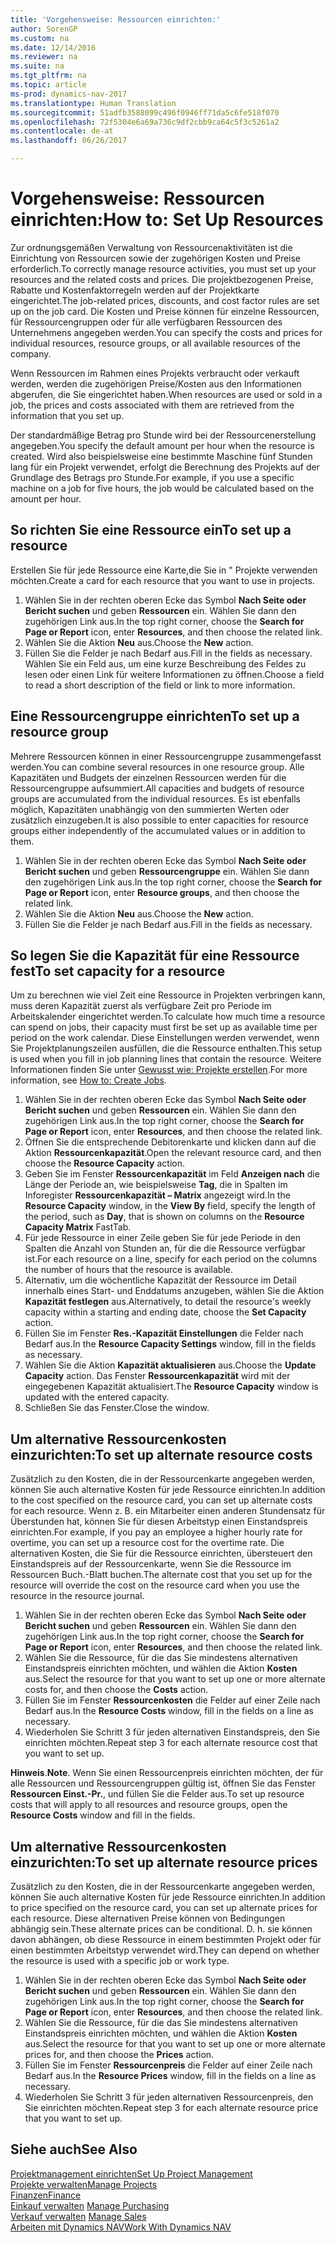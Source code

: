 ```yaml
---
title: 'Vorgehensweise: Ressourcen einrichten:'
author: SorenGP
ms.custom: na
ms.date: 12/14/2016
ms.reviewer: na
ms.suite: na
ms.tgt_pltfrm: na
ms.topic: article
ms-prod: dynamics-nav-2017
ms.translationtype: Human Translation
ms.sourcegitcommit: 51adfb3588099c496f0946ff71da5c6fe518f070
ms.openlocfilehash: 72f5304e6a69a736c9df2cbb9ca64c5f3c5261a2
ms.contentlocale: de-at
ms.lasthandoff: 06/26/2017

---
```


# <a name="how-to-set-up-resources"></a><span data-ttu-id="cf0aa-102">Vorgehensweise: Ressourcen einrichten:</span><span class="sxs-lookup"><span data-stu-id="cf0aa-102">How to: Set Up Resources</span></span>
<span data-ttu-id="cf0aa-103">Zur ordnungsgemäßen Verwaltung von Ressourcenaktivitäten ist die Einrichtung von Ressourcen sowie der zugehörigen Kosten und Preise erforderlich.</span><span class="sxs-lookup"><span data-stu-id="cf0aa-103">To correctly manage resource activities, you must set up your resources and the related costs and prices.</span></span> <span data-ttu-id="cf0aa-104">Die projektbezogenen Preise, Rabatte und Kostenfaktorregeln werden auf der Projektkarte eingerichtet.</span><span class="sxs-lookup"><span data-stu-id="cf0aa-104">The job-related prices, discounts, and cost factor rules are set up on the job card.</span></span> <span data-ttu-id="cf0aa-105">Die Kosten und Preise können für einzelne Ressourcen, für Ressourcengruppen oder für alle verfügbaren Ressourcen des Unternehmens angegeben werden.</span><span class="sxs-lookup"><span data-stu-id="cf0aa-105">You can specify the costs and prices for individual resources, resource groups, or all available resources of the company.</span></span>

<span data-ttu-id="cf0aa-106">Wenn Ressourcen im Rahmen eines Projekts verbraucht oder verkauft werden, werden die zugehörigen Preise/Kosten aus den Informationen abgerufen, die Sie eingerichtet haben.</span><span class="sxs-lookup"><span data-stu-id="cf0aa-106">When resources are used or sold in a job, the prices and costs associated with them are retrieved from the information that you set up.</span></span>

<span data-ttu-id="cf0aa-107">Der standardmäßige Betrag pro Stunde wird bei der Ressourcenerstellung angegeben.</span><span class="sxs-lookup"><span data-stu-id="cf0aa-107">You specify the default amount per hour when the resource is created.</span></span> <span data-ttu-id="cf0aa-108">Wird also beispielsweise eine bestimmte Maschine fünf Stunden lang für ein Projekt verwendet, erfolgt die Berechnung des Projekts auf der Grundlage des Betrags pro Stunde.</span><span class="sxs-lookup"><span data-stu-id="cf0aa-108">For example, if you use a specific machine on a job for five hours, the job would be calculated based on the amount per hour.</span></span>

## <a name="to-set-up-a-resource"></a><span data-ttu-id="cf0aa-109">So richten Sie eine Ressource ein</span><span class="sxs-lookup"><span data-stu-id="cf0aa-109">To set up a resource</span></span>
<span data-ttu-id="cf0aa-110">Erstellen Sie für jede Ressource eine Karte,die Sie in " Projekte verwenden möchten.</span><span class="sxs-lookup"><span data-stu-id="cf0aa-110">Create a card for each resource that you want to use in projects.</span></span>

1. <span data-ttu-id="cf0aa-111">Wählen Sie in der rechten oberen Ecke das Symbol **Nach Seite oder Bericht suchen** und geben **Ressourcen** ein. Wählen Sie dann den zugehörigen Link aus.</span><span class="sxs-lookup"><span data-stu-id="cf0aa-111">In the top right corner, choose the **Search for Page or Report** icon, enter **Resources**, and then choose the related link.</span></span>
2. <span data-ttu-id="cf0aa-112">Wählen Sie die Aktion **Neu** aus.</span><span class="sxs-lookup"><span data-stu-id="cf0aa-112">Choose the **New** action.</span></span>
3. <span data-ttu-id="cf0aa-113">Füllen Sie die Felder je nach Bedarf aus.</span><span class="sxs-lookup"><span data-stu-id="cf0aa-113">Fill in the fields as necessary.</span></span> <span data-ttu-id="cf0aa-114">Wählen Sie ein Feld aus, um eine kurze Beschreibung des Feldes zu lesen oder einen Link für weitere Informationen zu öffnen.</span><span class="sxs-lookup"><span data-stu-id="cf0aa-114">Choose a field to read a short description of the field or link to more information.</span></span>  

## <a name="to-set-up-a-resource-group"></a><span data-ttu-id="cf0aa-115">Eine Ressourcengruppe einrichten</span><span class="sxs-lookup"><span data-stu-id="cf0aa-115">To set up a resource group</span></span>
<span data-ttu-id="cf0aa-116">Mehrere Ressourcen können in einer Ressourcengruppe zusammengefasst werden.</span><span class="sxs-lookup"><span data-stu-id="cf0aa-116">You can combine several resources in one resource group.</span></span> <span data-ttu-id="cf0aa-117">Alle Kapazitäten und Budgets der einzelnen Ressourcen werden für die Ressourcengruppe aufsummiert.</span><span class="sxs-lookup"><span data-stu-id="cf0aa-117">All capacities and budgets of resource groups are accumulated from the individual resources.</span></span> <span data-ttu-id="cf0aa-118">Es ist ebenfalls möglich, Kapazitäten unabhängig von den summierten Werten oder zusätzlich einzugeben.</span><span class="sxs-lookup"><span data-stu-id="cf0aa-118">It is also possible to enter capacities for resource groups either independently of the accumulated values or in addition to them.</span></span>

1. <span data-ttu-id="cf0aa-119">Wählen Sie in der rechten oberen Ecke das Symbol **Nach Seite oder Bericht suchen** und geben **Ressourcengruppe** ein. Wählen Sie dann den zugehörigen Link aus.</span><span class="sxs-lookup"><span data-stu-id="cf0aa-119">In the top right corner, choose the **Search for Page or Report** icon, enter **Resource groups**, and then choose the related link.</span></span>
2. <span data-ttu-id="cf0aa-120">Wählen Sie die Aktion **Neu** aus.</span><span class="sxs-lookup"><span data-stu-id="cf0aa-120">Choose the **New** action.</span></span>
3. <span data-ttu-id="cf0aa-121">Füllen Sie die Felder je nach Bedarf aus.</span><span class="sxs-lookup"><span data-stu-id="cf0aa-121">Fill in the fields as necessary.</span></span>

## <a name="to-set-capacity-for-a-resource"></a><span data-ttu-id="cf0aa-122">So legen Sie die Kapazität für eine Ressource fest</span><span class="sxs-lookup"><span data-stu-id="cf0aa-122">To set capacity for a resource</span></span> 
<span data-ttu-id="cf0aa-123">Um zu berechnen wie viel Zeit eine Ressource in Projekten verbringen kann, muss deren Kapazität zuerst als verfügbare Zeit pro Periode im Arbeitskalender eingerichtet werden.</span><span class="sxs-lookup"><span data-stu-id="cf0aa-123">To calculate how much time a resource can spend on jobs, their capacity must first be set up as available time per period on the work calendar.</span></span> <span data-ttu-id="cf0aa-124">Diese Einstellungen werden verwendet, wenn Sie Projektplanungszeilen ausfüllen, die die Ressource enthalten.</span><span class="sxs-lookup"><span data-stu-id="cf0aa-124">This setup is used when you fill in job planning lines that contain the resource.</span></span> <span data-ttu-id="cf0aa-125">Weitere Informationen finden Sie unter [Gewusst wie: Projekte erstellen](projects-how-create-jobs.md).</span><span class="sxs-lookup"><span data-stu-id="cf0aa-125">For more information, see [How to: Create Jobs](projects-how-create-jobs.md).</span></span>

1. <span data-ttu-id="cf0aa-126">Wählen Sie in der rechten oberen Ecke das Symbol **Nach Seite oder Bericht suchen** und geben **Ressourcen** ein. Wählen Sie dann den zugehörigen Link aus.</span><span class="sxs-lookup"><span data-stu-id="cf0aa-126">In the top right corner, choose the **Search for Page or Report** icon, enter **Resources**, and then choose the related link.</span></span>
2. <span data-ttu-id="cf0aa-127">Öffnen Sie die entsprechende Debitorenkarte und klicken dann auf die Aktion **Ressourcenkapazität**.</span><span class="sxs-lookup"><span data-stu-id="cf0aa-127">Open the relevant resource card, and then choose the **Resource Capacity** action.</span></span>
3. <span data-ttu-id="cf0aa-128">Geben Sie im Fenster **Ressourcenkapazität** im Feld **Anzeigen nach** die Länge der Periode an, wie beispielsweise **Tag**, die in Spalten im Inforegister **Ressourcenkapazität – Matrix** angezeigt wird.</span><span class="sxs-lookup"><span data-stu-id="cf0aa-128">In the **Resource Capacity** window, in the **View By** field, specify the length of the period, such as **Day**, that is shown on columns on the **Resource Capacity Matrix** FastTab.</span></span>
4. <span data-ttu-id="cf0aa-129">Für jede Ressource in einer Zeile geben Sie für jede Periode in den Spalten die Anzahl von Stunden an, für die die Ressource verfügbar ist.</span><span class="sxs-lookup"><span data-stu-id="cf0aa-129">For each resource on a line, specify for each period on the columns the number of hours that the resource is available.</span></span>
5. <span data-ttu-id="cf0aa-130">Alternativ, um die wöchentliche Kapazität der Ressource im Detail innerhalb eines Start- und Enddatums anzugeben, wählen Sie die Aktion **Kapazität festlegen** aus.</span><span class="sxs-lookup"><span data-stu-id="cf0aa-130">Alternatively, to detail the resource's weekly capacity within a starting and ending date, choose the **Set Capacity** action.</span></span>
6. <span data-ttu-id="cf0aa-131">Füllen Sie im Fenster **Res.-Kapazität Einstellungen** die Felder nach Bedarf aus.</span><span class="sxs-lookup"><span data-stu-id="cf0aa-131">In the **Resource Capacity Settings** window, fill in the fields as necessary.</span></span>
7. <span data-ttu-id="cf0aa-132">Wählen Sie die Aktion **Kapazität aktualisieren** aus.</span><span class="sxs-lookup"><span data-stu-id="cf0aa-132">Choose the **Update Capacity** action.</span></span> <span data-ttu-id="cf0aa-133">Das Fenster **Ressourcenkapazität** wird mit der eingegebenen Kapazität aktualisiert.</span><span class="sxs-lookup"><span data-stu-id="cf0aa-133">The **Resource Capacity** window is updated with the entered capacity.</span></span>
8. <span data-ttu-id="cf0aa-134">Schließen Sie das Fenster.</span><span class="sxs-lookup"><span data-stu-id="cf0aa-134">Close the window.</span></span>

## <a name="to-set-up-alternate-resource-costs"></a><span data-ttu-id="cf0aa-135">Um alternative Ressourcenkosten einzurichten:</span><span class="sxs-lookup"><span data-stu-id="cf0aa-135">To set up alternate resource costs</span></span>
<span data-ttu-id="cf0aa-136">Zusätzlich zu den Kosten, die in der Ressourcenkarte angegeben werden, können Sie auch alternative Kosten für jede Ressource einrichten.</span><span class="sxs-lookup"><span data-stu-id="cf0aa-136">In addition to the cost specified on the resource card, you can set up alternate costs for each resource.</span></span> <span data-ttu-id="cf0aa-137">Wenn z. B. ein Mitarbeiter einen anderen Stundensatz für Überstunden hat, können Sie für diesen Arbeitstyp einen Einstandspreis einrichten.</span><span class="sxs-lookup"><span data-stu-id="cf0aa-137">For example, if you pay an employee a higher hourly rate for overtime, you can set up a resource cost for the overtime rate.</span></span> <span data-ttu-id="cf0aa-138">Die alternativen Kosten, die Sie für die Ressource einrichten, übersteuert den Einstandspreis auf der Ressourcenkarte, wenn Sie die Ressource im Ressourcen Buch.-Blatt buchen.</span><span class="sxs-lookup"><span data-stu-id="cf0aa-138">The alternate cost that you set up for the resource will override the cost on the resource card when you use the resource in the resource journal.</span></span>

1. <span data-ttu-id="cf0aa-139">Wählen Sie in der rechten oberen Ecke das Symbol **Nach Seite oder Bericht suchen** und geben **Ressourcen** ein. Wählen Sie dann den zugehörigen Link aus.</span><span class="sxs-lookup"><span data-stu-id="cf0aa-139">In the top right corner, choose the **Search for Page or Report** icon, enter **Resources**, and then choose the related link.</span></span>  
2. <span data-ttu-id="cf0aa-140">Wählen Sie die Ressource, für die das Sie mindestens alternativen Einstandspreis einrichten möchten, und wählen die Aktion **Kosten** aus.</span><span class="sxs-lookup"><span data-stu-id="cf0aa-140">Select the resource for that you want to set up one or more alternate costs for, and then choose the **Costs** action.</span></span>  
3. <span data-ttu-id="cf0aa-141">Füllen Sie im Fenster **Ressourcenkosten** die Felder auf einer Zeile nach Bedarf aus.</span><span class="sxs-lookup"><span data-stu-id="cf0aa-141">In the **Resource Costs** window, fill in the fields on a line as necessary.</span></span>  
4. <span data-ttu-id="cf0aa-142">Wiederholen Sie Schritt 3 für jeden alternativen Einstandspreis, den Sie einrichten möchten.</span><span class="sxs-lookup"><span data-stu-id="cf0aa-142">Repeat step 3 for each alternate resource cost that you want to set up.</span></span>

<span data-ttu-id="cf0aa-143">**Hinweis**.</span><span class="sxs-lookup"><span data-stu-id="cf0aa-143">**Note**.</span></span> <span data-ttu-id="cf0aa-144">Wenn Sie einen Ressourcenpreis einrichten möchten, der für alle Ressourcen und Ressourcengruppen gültig ist, öffnen Sie das Fenster **Ressourcen Einst.-Pr.**, und füllen Sie die Felder aus.</span><span class="sxs-lookup"><span data-stu-id="cf0aa-144">To set up resource costs that will apply to all resources and resource groups, open the **Resource Costs** window and fill in the fields.</span></span>

## <a name="to-set-up-alternate-resource-prices"></a><span data-ttu-id="cf0aa-145">Um alternative Ressourcenkosten einzurichten:</span><span class="sxs-lookup"><span data-stu-id="cf0aa-145">To set up alternate resource prices</span></span>  
<span data-ttu-id="cf0aa-146">Zusätzlich zu den Kosten, die in der Ressourcenkarte angegeben werden, können Sie auch alternative Kosten für jede Ressource einrichten.</span><span class="sxs-lookup"><span data-stu-id="cf0aa-146">In addition to price specified on the resource card, you can set up alternate prices for each resource.</span></span> <span data-ttu-id="cf0aa-147">Diese alternativen Preise können von Bedingungen abhängig sein.</span><span class="sxs-lookup"><span data-stu-id="cf0aa-147">These alternate prices can be conditional.</span></span> <span data-ttu-id="cf0aa-148">D. h. sie können davon abhängen, ob diese Ressource in einem bestimmten Projekt oder für einen bestimmten Arbeitstyp verwendet wird.</span><span class="sxs-lookup"><span data-stu-id="cf0aa-148">They can depend on whether the resource is used with a specific job or work type.</span></span>

1. <span data-ttu-id="cf0aa-149">Wählen Sie in der rechten oberen Ecke das Symbol **Nach Seite oder Bericht suchen** und geben **Ressourcen** ein. Wählen Sie dann den zugehörigen Link aus.</span><span class="sxs-lookup"><span data-stu-id="cf0aa-149">In the top right corner, choose the **Search for Page or Report** icon, enter **Resources**, and then choose the related link.</span></span>
2. <span data-ttu-id="cf0aa-150">Wählen Sie die Ressource, für die das Sie mindestens alternativen Einstandspreis einrichten möchten, und wählen die Aktion **Kosten** aus.</span><span class="sxs-lookup"><span data-stu-id="cf0aa-150">Select the resource for that you want to set up one or more alternate prices for, and then choose the **Prices** action.</span></span>
3. <span data-ttu-id="cf0aa-151">Füllen Sie im Fenster **Ressourcenpreis** die Felder auf einer Zeile nach Bedarf aus.</span><span class="sxs-lookup"><span data-stu-id="cf0aa-151">In the **Resource Prices** window, fill in the fields on a line as necessary.</span></span>
4. <span data-ttu-id="cf0aa-152">Wiederholen Sie Schritt 3 für jeden alternativen Ressourcenpreis, den Sie einrichten möchten.</span><span class="sxs-lookup"><span data-stu-id="cf0aa-152">Repeat step 3 for each alternate resource price that you want to set up.</span></span>

## <a name="see-also"></a><span data-ttu-id="cf0aa-153">Siehe auch</span><span class="sxs-lookup"><span data-stu-id="cf0aa-153">See Also</span></span>
[<span data-ttu-id="cf0aa-154">Projektmanagement einrichten</span><span class="sxs-lookup"><span data-stu-id="cf0aa-154">Set Up Project Management</span></span>](projects-setup-projects.md)  
[<span data-ttu-id="cf0aa-155">Projekte verwalten</span><span class="sxs-lookup"><span data-stu-id="cf0aa-155">Manage Projects</span></span>](projects-manage-projects.md)  
[<span data-ttu-id="cf0aa-156">Finanzen</span><span class="sxs-lookup"><span data-stu-id="cf0aa-156">Finance</span></span>](finance-setup.md)  
<span data-ttu-id="cf0aa-157">[Einkauf verwalten](purchasing-manage-purchasing.md)       </span><span class="sxs-lookup"><span data-stu-id="cf0aa-157">[Manage Purchasing](purchasing-manage-purchasing.md)       </span></span>  
<span data-ttu-id="cf0aa-158">[Verkauf verwalten](sales-manage-sales.md)    </span><span class="sxs-lookup"><span data-stu-id="cf0aa-158">[Manage Sales](sales-manage-sales.md)    </span></span>  
[<span data-ttu-id="cf0aa-159">Arbeiten mit Dynamics NAV</span><span class="sxs-lookup"><span data-stu-id="cf0aa-159">Work With Dynamics NAV</span></span>](ui-work-product.md)  


